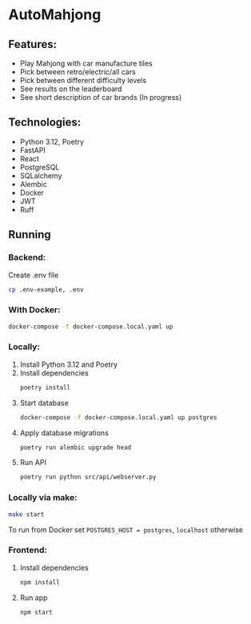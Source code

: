 # AutoMahjong

## Features:
+ Play Mahjong with car manufacture tiles
+ Pick between retro/electric/all cars
+ Pick between different difficulty levels
+ See results on the leaderboard
+ See short description of car brands (In progress)

## Technologies:
+ Python 3.12, Poetry
+ FastAPI
+ React
+ PostgreSQL
+ SQLalchemy
+ Alembic
+ Docker
+ JWT
+ Ruff

## Running

### Backend:
Create .env file
```bash
cp .env-example, .env
```

### With Docker:
```bash
docker-compose -f docker-compose.local.yaml up
```

### Locally:
1. Install Python 3.12 and Poetry
2. Install dependencies
    ```bash
    poetry install
    ```
3. Start database
    ```bash
    docker-compose -f docker-compose.local.yaml up postgres
    ```
4. Apply database migrations
    ```bash
    poetry run alembic upgrade head
    ```
5. Run API
    ```bash
    poetry run python src/api/webserver.py
    ```

### Locally via make:
```bash
make start
```

To run from Docker set `POSTGRES_HOST = postgres`, `localhost` otherwise

### Frontend:
1. Install dependencies
   ```bash
   npm install
   ```
2. Run app
   ```bash
   npm start
   ```
